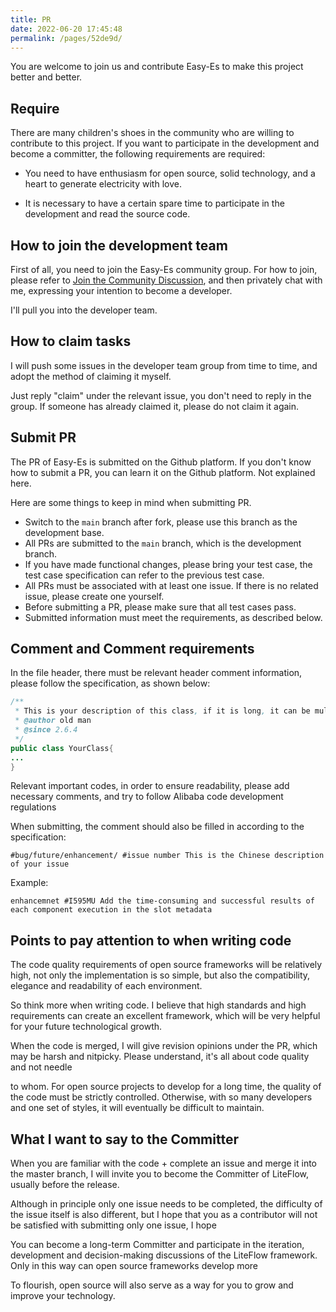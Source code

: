 ```yaml
---
title: PR
date: 2022-06-20 17:45:48
permalink: /pages/52de9d/
---
```


You are welcome to join us and contribute Easy-Es to make this project better and better.

## Require

There are many children's shoes in the community who are willing to contribute to this project. If you want to participate in the development and become a committer, the following requirements are required:


* You need to have enthusiasm for open source, solid technology, and a heart to generate electricity with love.

* It is necessary to have a certain spare time to participate in the development and read the source code.

## How to join the development team

First of all, you need to join the Easy-Es community group. For how to join, please refer to [Join the Community Discussion](/pages/52wa3b/), and then privately chat with me, expressing your intention to become a developer.

I'll pull you into the developer team.

## How to claim tasks

I will push some issues in the developer team group from time to time, and adopt the method of claiming it myself.

Just reply "claim" under the relevant issue, you don't need to reply in the group. If someone has already claimed it, please do not claim it again.

## Submit PR

The PR of Easy-Es is submitted on the Github platform. If you don't know how to submit a PR, you can learn it on the Github platform. Not explained here.

Here are some things to keep in mind when submitting PR.

* Switch to the `main` branch after fork, please use this branch as the development base.
* All PRs are submitted to the `main` branch, which is the development branch.
* If you have made functional changes, please bring your test case, the test case specification can refer to the previous test case.
* All PRs must be associated with at least one issue. If there is no related issue, please create one yourself.
* Before submitting a PR, please make sure that all test cases pass.
* Submitted information must meet the requirements, as described below.


## Comment and Comment requirements

In the file header, there must be relevant header comment information, please follow the specification, as shown below:
````java
/**
 * This is your description of this class, if it is long, it can be multi-line
 * @author old man
 * @since 2.6.4
 */
public class YourClass{
...
}
````

Relevant important codes, in order to ensure readability, please add necessary comments, and try to follow Alibaba code development regulations

When submitting, the comment should also be filled in according to the specification:
````
#bug/future/enhancement/ #issue number This is the Chinese description of your issue
````
Example:
````
enhancemnet #I595MU Add the time-consuming and successful results of each component execution in the slot metadata
````

## Points to pay attention to when writing code

The code quality requirements of open source frameworks will be relatively high, not only the implementation is so simple, but also the compatibility, elegance and readability of each environment.

So think more when writing code. I believe that high standards and high requirements can create an excellent framework, which will be very helpful for your future technological growth.

When the code is merged, I will give revision opinions under the PR, which may be harsh and nitpicky. Please understand, it's all about code quality and not needle

to whom. For open source projects to develop for a long time, the quality of the code must be strictly controlled. Otherwise, with so many developers and one set of styles, it will eventually be difficult to maintain.

## What I want to say to the Committer

When you are familiar with the code + complete an issue and merge it into the master branch, I will invite you to become the Committer of LiteFlow, usually before the release.

Although in principle only one issue needs to be completed, the difficulty of the issue itself is also different, but I hope that you as a contributor will not be satisfied with submitting only one issue, I hope

You can become a long-term Committer and participate in the iteration, development and decision-making discussions of the LiteFlow framework. Only in this way can open source frameworks develop more

To flourish, open source will also serve as a way for you to grow and improve your technology.